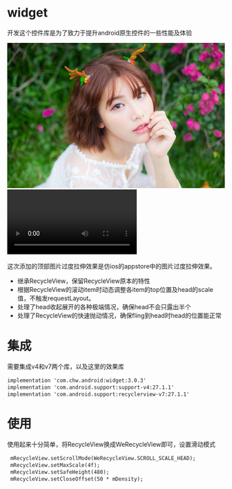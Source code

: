 # widget
开发这个控件库是为了致力于提升android原生控件的一些性能及体验

![](pic.jpg 'pic')
![](video.webm 'video')

这次添加的顶部图片过度拉伸效果是仿ios的appstore中的图片过度拉伸效果。

* 继承RecycleView，保留RecycleView原本的特性<br>
* 根据RecycleView的滚动item时动态调整各item的top位置及head的scale值，不触发requestLayout。<br>
* 处理了head收起展开的各种极端情况，确保head不会只露出半个<br>
* 处理了RecycleView的快速抛动情况，确保fling到head时head的位置能正常<br>



# 集成
需要集成v4和v7两个库，以及这里的效果库
   
    implementation 'com.chw.android:widget:3.0.3'
    implementation 'com.android.support:support-v4:27.1.1'
    implementation 'com.android.support:recyclerview-v7:27.1.1'
    
 #    使用
 
 使用起来十分简单，将RecycleView换成WeRecycleView即可，设置滑动模式
      
     mRecycleView.setScrollMode(WeRecycleView.SCROLL_SCALE_HEAD);
     mRecycleView.setMaxScale(4f);
     mRecycleView.setSafeHeight(480);
     mRecycleView.setCloseOffset(50 * mDensity);
     
